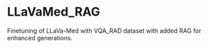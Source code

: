 # LLaVaMed_RAG
Finetuning of LLaVa-Med with VQA_RAD dataset with added RAG for enhanced generations.
